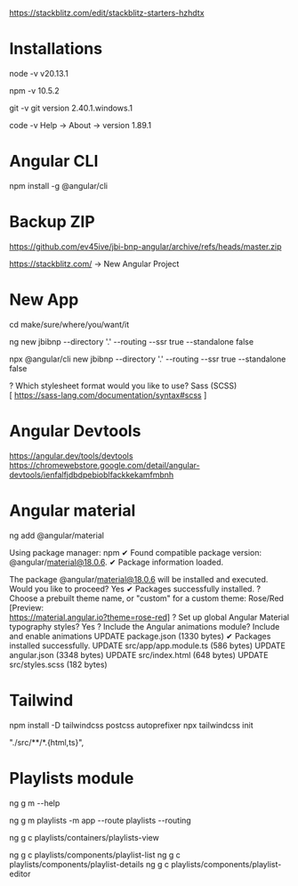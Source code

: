 https://stackblitz.com/edit/stackblitz-starters-hzhdtx

# Installations

node -v
v20.13.1

npm -v
10.5.2

git -v
git version 2.40.1.windows.1

code -v
Help -> About -> version
1.89.1

# Angular CLI

npm install -g @angular/cli

# Backup ZIP

https://github.com/ev45ive/jbi-bnp-angular/archive/refs/heads/master.zip

https://stackblitz.com/ -> New Angular Project

# New App

cd make/sure/where/you/want/it

ng new jbibnp --directory '.' --routing --ssr true --standalone false

npx @angular/cli new jbibnp --directory '.' --routing --ssr true --standalone false

? Which stylesheet format would you like to use? Sass (SCSS)  
 [ https://sass-lang.com/documentation/syntax#scss ]

# Angular Devtools

https://angular.dev/tools/devtools
https://chromewebstore.google.com/detail/angular-devtools/ienfalfjdbdpebioblfackkekamfmbnh


# Angular material
ng add @angular/material

Using package manager: npm
✔ Found compatible package version: @angular/material@18.0.6.
✔ Package information loaded.

The package @angular/material@18.0.6 will be installed and executed.
Would you like to proceed? Yes
✔ Packages successfully installed.
? Choose a prebuilt theme name, or "custom" for a custom theme: Rose/Red           [Preview:       
https://material.angular.io?theme=rose-red]
? Set up global Angular Material typography styles? Yes
? Include the Angular animations module? Include and enable animations
UPDATE package.json (1330 bytes)
✔ Packages installed successfully.
UPDATE src/app/app.module.ts (586 bytes)
UPDATE angular.json (3348 bytes)
UPDATE src/index.html (648 bytes)
UPDATE src/styles.scss (182 bytes)

# Tailwind
npm install -D tailwindcss postcss autoprefixer
npx tailwindcss init

 "./src/**/*.{html,ts}",

 
# Playlists module 
ng g m --help

ng g m playlists -m app --route playlists --routing 

ng g c playlists/containers/playlists-view

ng g c playlists/components/playlist-list
ng g c playlists/components/playlist-details
ng g c playlists/components/playlist-editor